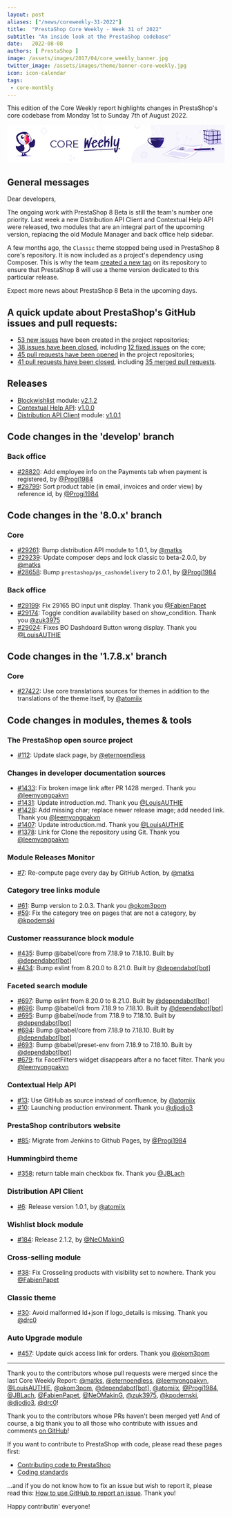 ```yaml
---
layout: post
aliases: ["/news/coreweekly-31-2022"]
title:  "PrestaShop Core Weekly - Week 31 of 2022"
subtitle: "An inside look at the PrestaShop codebase"
date:   2022-08-08
authors: [ PrestaShop ]
image: /assets/images/2017/04/core_weekly_banner.jpg
twitter_image: /assets/images/theme/banner-core-weekly.jpg
icon: icon-calendar
tags:
 - core-monthly
---
```


This edition of the Core Weekly report highlights changes in PrestaShop's core codebase from Monday 1st to Sunday 7th of August 2022.

![Core Weekly banner](/assets/images/2018/12/banner-core-weekly.jpg)

## General messages

Dear developers,

The ongoing work with PrestaShop 8 Beta is still the team's number one priority. Last week a new Distribution API Client and Contextual Help API were released, two modules that are an integral part of the upcoming version, replacing the old Module Manager and back office help sidebar.

A few months ago, the `Classic` theme stopped being used in PrestaShop 8 core's repository. It is now included as a project's dependency using Composer. This is why the team [created a new tag](https://github.com/PrestaShop/classic-theme/releases/tag/2.0.0-beta) on its repository to ensure that PrestaShop 8 will use a theme version dedicated to this particular release.

Expect more news about PrestaShop 8 Beta in the upcoming days.


## A quick update about PrestaShop's GitHub issues and pull requests:

- [53 new issues](https://github.com/search?q=org%3APrestaShop+is%3Apublic++-repo%3Aprestashop%2Fprestashop.github.io++is%3Aissue+created%3A2022-08-01..2022-08-07) have been created in the project repositories;
- [38 issues have been closed](https://github.com/search?q=org%3APrestaShop+is%3Apublic++-repo%3Aprestashop%2Fprestashop.github.io++is%3Aissue+closed%3A2022-08-01..2022-08-07), including [12 fixed issues](https://github.com/search?q=org%3APrestaShop+is%3Apublic++-repo%3Aprestashop%2Fprestashop.github.io++is%3Aissue+label%3Afixed+closed%3A2022-08-01..2022-08-07) on the core;
- [45 pull requests have been opened](https://github.com/search?q=org%3APrestaShop+is%3Apublic++-repo%3Aprestashop%2Fprestashop.github.io++is%3Apr+created%3A2022-08-01..2022-08-07) in the project repositories;
- [41 pull requests have been closed](https://github.com/search?q=org%3APrestaShop+is%3Apublic++-repo%3Aprestashop%2Fprestashop.github.io++is%3Apr+closed%3A2022-08-01..2022-08-07), including [35 merged pull requests](https://github.com/search?q=org%3APrestaShop+is%3Apublic++-repo%3Aprestashop%2Fprestashop.github.io++is%3Apr+merged%3A2022-08-01..2022-08-07).


## Releases

* [Blockwishlist](https://github.com/PrestaShop/blockwishlist) module: [v2.1.2](https://github.com/PrestaShop/blockwishlist/releases/tag/v2.1.2)
* [Contextual Help API](https://github.com/PrestaShop/contextual-help-api): [v1.0.0](https://github.com/PrestaShop/contextual-help-api/releases/tag/1.0.0)
* [Distribution API Client](https://github.com/PrestaShop/ps_distributionapiclient) module: [v1.0.1](https://github.com/PrestaShop/ps_distributionapiclient/releases/tag/v1.0.1)


## Code changes in the 'develop' branch


### Back office
* [#28820](https://github.com/PrestaShop/PrestaShop/pull/28820): Add employee info on the Payments tab when payment is registered, by [@Progi1984](https://github.com/Progi1984)
* [#28799](https://github.com/PrestaShop/PrestaShop/pull/28799): Sort product table (in email, invoices and order view) by reference id, by [@Progi1984](https://github.com/Progi1984)


## Code changes in the '8.0.x' branch


### Core
* [#29261](https://github.com/PrestaShop/PrestaShop/pull/29261): Bump distribution API module to 1.0.1, by [@matks](https://github.com/matks)
* [#29239](https://github.com/PrestaShop/PrestaShop/pull/29239): Update composer deps and lock classic to beta-2.0.0, by [@matks](https://github.com/matks)
* [#28658](https://github.com/PrestaShop/PrestaShop/pull/28658): Bump `prestashop/ps_cashondelivery` to 2.0.1, by [@Progi1984](https://github.com/Progi1984)


### Back office
* [#29199](https://github.com/PrestaShop/PrestaShop/pull/29199): Fix 29165 BO input unit display. Thank you [@FabienPapet](https://github.com/FabienPapet)
* [#29174](https://github.com/PrestaShop/PrestaShop/pull/29174): Toggle condition availability based on show_condition. Thank you [@zuk3975](https://github.com/zuk3975)
* [#29024](https://github.com/PrestaShop/PrestaShop/pull/29024): Fixes BO Dashdoard Button wrong display. Thank you [@LouisAUTHIE](https://github.com/LouisAUTHIE)


## Code changes in the '1.7.8.x' branch


### Core
* [#27422](https://github.com/PrestaShop/PrestaShop/pull/27422): Use core translations sources for themes in addition to the translations of the theme itself, by [@atomiix](https://github.com/atomiix)


## Code changes in modules, themes & tools


### The PrestaShop open source project
* [#112](https://github.com/PrestaShop/open-source/pull/112): Update slack page, by [@eternoendless](https://github.com/eternoendless)


### Changes in developer documentation sources
* [#1433](https://github.com/PrestaShop/docs/pull/1433): Fix broken image link after PR 1428 merged. Thank you [@leemyongpakvn](https://github.com/leemyongpakvn)
* [#1431](https://github.com/PrestaShop/docs/pull/1431): Update introduction.md. Thank you [@LouisAUTHIE](https://github.com/LouisAUTHIE)
* [#1428](https://github.com/PrestaShop/docs/pull/1428): Add missing char; replace newer release image; add needed link. Thank you [@leemyongpakvn](https://github.com/leemyongpakvn)
* [#1407](https://github.com/PrestaShop/docs/pull/1407): Update introduction.md. Thank you [@LouisAUTHIE](https://github.com/LouisAUTHIE)
* [#1378](https://github.com/PrestaShop/docs/pull/1378): Link for Clone the repository using Git. Thank you [@leemyongpakvn](https://github.com/leemyongpakvn)


### Module Releases Monitor
* [#7](https://github.com/PrestaShop/ps-monitor-module-releases/pull/7): Re-compute page every day by GitHub Action, by [@matks](https://github.com/matks)


### Category tree links module
* [#61](https://github.com/PrestaShop/ps_categorytree/pull/61): Bump version to 2.0.3. Thank you [@okom3pom](https://github.com/okom3pom)
* [#59](https://github.com/PrestaShop/ps_categorytree/pull/59): Fix the category tree on pages that are not a category, by [@kpodemski](https://github.com/kpodemski)


### Customer reassurance block module
* [#435](https://github.com/PrestaShop/blockreassurance/pull/435): Bump @babel/core from 7.18.9 to 7.18.10. Built by [@dependabot[bot]](https://github.com/apps/dependabot)
* [#434](https://github.com/PrestaShop/blockreassurance/pull/434): Bump eslint from 8.20.0 to 8.21.0. Built by [@dependabot[bot]](https://github.com/apps/dependabot)


### Faceted search module
* [#697](https://github.com/PrestaShop/ps_facetedsearch/pull/697): Bump eslint from 8.20.0 to 8.21.0. Built by [@dependabot[bot]](https://github.com/apps/dependabot)
* [#696](https://github.com/PrestaShop/ps_facetedsearch/pull/696): Bump @babel/cli from 7.18.9 to 7.18.10. Built by [@dependabot[bot]](https://github.com/apps/dependabot)
* [#695](https://github.com/PrestaShop/ps_facetedsearch/pull/695): Bump @babel/node from 7.18.9 to 7.18.10. Built by [@dependabot[bot]](https://github.com/apps/dependabot)
* [#694](https://github.com/PrestaShop/ps_facetedsearch/pull/694): Bump @babel/core from 7.18.9 to 7.18.10. Built by [@dependabot[bot]](https://github.com/apps/dependabot)
* [#693](https://github.com/PrestaShop/ps_facetedsearch/pull/693): Bump @babel/preset-env from 7.18.9 to 7.18.10. Built by [@dependabot[bot]](https://github.com/apps/dependabot)
* [#679](https://github.com/PrestaShop/ps_facetedsearch/pull/679): fix FacetFilters widget disappears after a no facet filter. Thank you [@leemyongpakvn](https://github.com/leemyongpakvn)


### Contextual Help API
* [#13](https://github.com/PrestaShop/contextual-help-api/pull/13): Use GitHub as source instead of confluence, by [@atomiix](https://github.com/atomiix)
* [#10](https://github.com/PrestaShop/contextual-help-api/pull/10): Launching production environment. Thank you [@djodjo3](https://github.com/djodjo3)


### PrestaShop contributors website
* [#85](https://github.com/PrestaShop/TopContributors/pull/85): Migrate from Jenkins to Github Pages, by [@Progi1984](https://github.com/Progi1984)


### Hummingbird theme
* [#358](https://github.com/PrestaShop/hummingbird/pull/358): return table main checkbox fix. Thank you [@JBLach](https://github.com/JBLach)


### Distribution API Client
* [#6](https://github.com/PrestaShop/ps_distributionapiclient/pull/6): Release version 1.0.1, by [@atomiix](https://github.com/atomiix)


### Wishlist block module
* [#184](https://github.com/PrestaShop/blockwishlist/pull/184): Release 2.1.2, by [@NeOMakinG](https://github.com/NeOMakinG)


### Cross-selling module
* [#38](https://github.com/PrestaShop/ps_crossselling/pull/38): Fix Crosseling products with visibility set to nowhere. Thank you [@FabienPapet](https://github.com/FabienPapet)


### Classic theme
* [#30](https://github.com/PrestaShop/classic-theme/pull/30): Avoid malformed ld+json if logo_details is missing. Thank you [@drc0](https://github.com/drc0)


### Auto Upgrade module
* [#457](https://github.com/PrestaShop/autoupgrade/pull/457): Update quick access link for orders. Thank you [@okom3pom](https://github.com/okom3pom)


<hr />

Thank you to the contributors whose pull requests were merged since the last Core Weekly Report: [@matks](https://github.com/matks), [@eternoendless](https://github.com/eternoendless), [@leemyongpakvn](https://github.com/leemyongpakvn), [@LouisAUTHIE](https://github.com/LouisAUTHIE), [@okom3pom](https://github.com/okom3pom), [@dependabot[bot]](https://github.com/apps/dependabot), [@atomiix](https://github.com/atomiix), [@Progi1984](https://github.com/Progi1984), [@JBLach](https://github.com/JBLach), [@FabienPapet](https://github.com/FabienPapet), [@NeOMakinG](https://github.com/NeOMakinG), [@zuk3975](https://github.com/zuk3975), [@kpodemski](https://github.com/kpodemski), [@djodjo3](https://github.com/djodjo3), [@drc0](https://github.com/drc0)!

Thank you to the contributors whose PRs haven't been merged yet! And of course, a big thank you to all those who contribute with issues and comments [on GitHub](https://github.com/PrestaShop/PrestaShop)!

If you want to contribute to PrestaShop with code, please read these pages first:

 * [Contributing code to PrestaShop](https://devdocs.prestashop.com/8/contribute/contribution-guidelines/)
 * [Coding standards](https://devdocs.prestashop.com/8/development/coding-standards/)

...and if you do not know how to fix an issue but wish to report it, please read this: [How to use GitHub to report an issue](https://devdocs.prestashop.com/8/contribute/contribute-reporting-issues/). Thank you!

Happy contributin' everyone!

